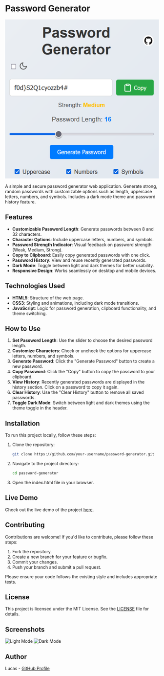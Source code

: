 # Password Generator

![Password Generation Preview](./media/short_preview.png)

A simple and secure password generator web application. Generate strong, random passwords with customizable options such as length, uppercase letters, numbers, and symbols. Includes a dark mode theme and password history feature.

## Features

- **Customizable Password Length**: Generate passwords between 8 and 32 characters.
- **Character Options**: Include uppercase letters, numbers, and symbols.
- **Password Strength Indicator**: Visual feedback on password strength (Weak, Medium, Strong).
- **Copy to Clipboard**: Easily copy generated passwords with one click.
- **Password History**: View and reuse recently generated passwords.
- **Dark Mode**: Toggle between light and dark themes for better usability.
- **Responsive Design**: Works seamlessly on desktop and mobile devices.

## Technologies Used

- **HTML5**: Structure of the web page.
- **CSS3**: Styling and animations, including dark mode transitions.
- **JavaScript**: Logic for password generation, clipboard functionality, and theme switching.

## How to Use

1. **Set Password Length**: Use the slider to choose the desired password length.
2. **Customize Characters**: Check or uncheck the options for uppercase letters, numbers, and symbols.
3. **Generate Password**: Click the "Generate Password" button to create a new password.
4. **Copy Password**: Click the "Copy" button to copy the password to your clipboard.
5. **View History**: Recently generated passwords are displayed in the history section. Click on a password to copy it again.
6. **Clear History**: Use the "Clear History" button to remove all saved passwords.
7. **Toggle Dark Mode**: Switch between light and dark themes using the theme toggle in the header.

## Installation

To run this project locally, follow these steps:

1. Clone the repository:
   ```bash
   git clone https://github.com/your-username/password-generator.git

2. Navigate to the project directory:
   ```bash
   cd password-generator

3. Open the index.html file in your browser.

## Live Demo
Check out the live demo of the project [here](https://lucaas-o.github.io/PasswordGenerator/).

## Contributing

Contributions are welcome! If you'd like to contribute, please follow these steps:

  1.  Fork the repository.
  2.  Create a new branch for your feature or bugfix.
  3.  Commit your changes.
  4.  Push your branch and submit a pull request.

Please ensure your code follows the existing style and includes appropriate tests.

## License
This project is licensed under the MIT License. See the [LICENSE](./LICENSE) file for details.

## Screenshots
![Light Mode](./media/light_mode_preview.png)
![Dark Mode](./media/dark_mode_preview.png)

## Author

Lucas - [GitHub Profile](https://github.com/Lucaas-o)